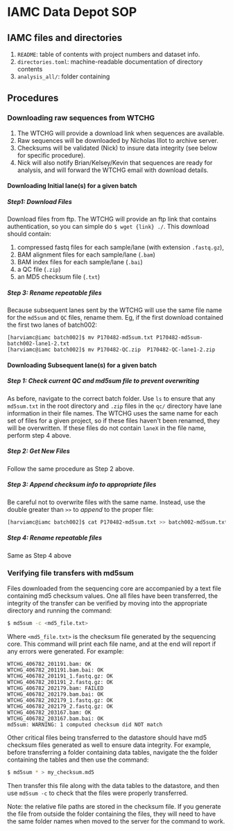 # IAMC Data Depot SOP

## IAMC files and directories
1. `README`: table of contents with project numbers and dataset info.
2. `directories.toml`: machine-readable documentation of directory contents
1. `analysis_all/`: folder containing

## Procedures

### Downloading raw sequences from WTCHG

1. The WTCHG will provide a download link when sequences are available.
2. Raw sequences will be downloaded by Nicholas Illot to archive server.
3. Checksums will be validated (Nick) to insure data integrity (see below for specific procedure).
4. Nick will also notify Brian/Kelsey/Kevin that sequences are ready for analysis,
  and will forward the WTCHG email with download details.

#### Downloading Initial lane(s) for a given batch

##### Step1: Download Files

Download files from ftp.
The WTCHG will provide an ftp link that contains authentication,
so you can simple do `$ wget {link} ./`.
This download should contain:

1. compressed fastq files for each sample/lane (with extension `.fastq.gz`),
2. BAM alignment files for each sample/lane (`.bam`)
3. BAM index files for each sample/lane (`.bai`)
4. a QC file (`.zip`)
5. an MD5 checksum file (`.txt`)


##### Step 3: Rename repeatable files

Because subsequent lanes sent by the WTCHG will use the same file name for
the `md5sum` and `QC` files, rename them. Eg, if the first download contained
the first two lanes of batch002:

```
[harviamc@iamc batch002]$ mv P170482-md5sum.txt P170482-md5sum-batch002-lane1-2.txt
[harviamc@iamc batch002]$ mv P170482-QC.zip  P170482-QC-lane1-2.zip
```

#### Downloading Subsequent lane(s) for a given batch

##### Step 1: Check current QC and md5sum file to prevent overwriting

As before, navigate to the correct batch folder. Use `ls` to ensure that any
`md5sum.txt` in the root directory and `.zip` files in the `qc/` directory have
lane information in their file names. The WTCHG uses the same name for each set
of files for a given project, so if these files haven't been renamed, they will
be overwritten. If these files do not contain `laneX` in the file name, perform
step 4 above.

##### Step 2: Get New Files

Follow the same procedure as Step 2 above.

##### Step 3: Append checksum info to appropriate files

Be careful not to overwrite files with the same name.
Instead, use the double greater than `>>` to *append* to the proper file:

```sh
[harviamc@iamc batch002]$ cat P170482-md5sum.txt >> batch002-md5sum.txt
```

##### Step 4: Rename repeatable files

Same as Step 4 above

### Verifying file transfers with md5sum

Files downloaded from the sequencing core are accompanied by a text file
containing md5 checksum values. One all files have been transferred, the
integrity of the transfer can be verified by moving into the appropriate
directory and running the command:

```sh
$ md5sum -c <md5_file.txt>
```

Where `<md5_file.txt>`  is the checksum file generated by the sequencing core.
This command will print each file name, and at the end will report if any errors
were generated. For example:

```
WTCHG_406782_201191.bam: OK
WTCHG_406782_201191.bam.bai: OK
WTCHG_406782_201191_1.fastq.gz: OK
WTCHG_406782_201191_2.fastq.gz: OK
WTCHG_406782_202179.bam: FAILED
WTCHG_406782_202179.bam.bai: OK
WTCHG_406782_202179_1.fastq.gz: OK
WTCHG_406782_202179_2.fastq.gz: OK
WTCHG_406782_203167.bam: OK
WTCHG_406782_203167.bam.bai: OK
md5sum: WARNING: 1 computed checksum did NOT match
```

Other critical files being transferred to the datastore should have md5 checksum
files generated as well to ensure data integrity. For example, before
transferring a folder containing data tables, navigate the the folder containing
the tables and then use the command:

```sh
$ md5sum * > my_checksum.md5
```

Then transfer this file along with the data tables to the datastore, and then
use `md5sum -c` to check that the files were properly transferred.

Note: the relative file paths are stored in the checksum file. If you generate
the file from outside the folder containing the files, they will need to have
the same folder names when moved to the server for the command to work.
